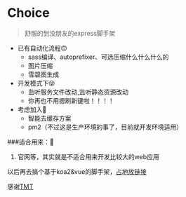 # Choice

> 舒服的到没朋友的express脚手架 

+ 已有自动化流程🙃
  + sass编译、autoprefixer、可选压缩什么什么什么的
  + 图片压缩
  + 雪碧图生成
+ 开发模式下😝
  + 监听服务文件改动,监听静态资源改动
  + 你再也不用摁刷新键啦！！！！
+ 考虑加入🤔
  + 智能去缓存方案
  + pm2（不过这是生产环境的事了，目前就开发环境适用）


###适合用来：😬
1. 官网等，其实就是不适合用来开发比较大的web应用

以后再去搞个基于koa2&vue的脚手架，[占地放链接](#)

  
感谢[TMT](https://github.com/weixin/tmt-workflow)

